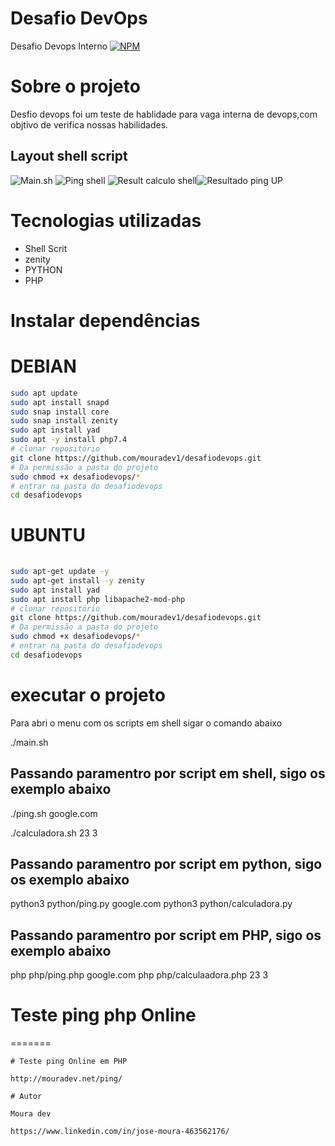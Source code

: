 # Desafio DevOps

Desafio Devops Interno
[![NPM](https://img.shields.io/npm/l/react)](https://github.com/mouradev1/desafiodevops/blob/main/LICENSE)

# Sobre o projeto 

Desfio devops foi um teste de hablidade para vaga interna de devops,com objtivo de verifica nossas habilidades.

## Layout shell script
![Main.sh](https://mouradev.net/img/main.png) ![Ping shell](https://mouradev.net/img/resultcalculo.png)
![Result calculo shell](https://mouradev.net/img/pingshell.png)![Resultado ping UP](https://mouradev.net/img/resultup.png)


# Tecnologias utilizadas
- Shell Scrit
- zenity
- PYTHON
- PHP

# Instalar dependências
# DEBIAN
```bash
sudo apt update
sudo apt install snapd
sudo snap install core
sudo snap install zenity
sudo apt install yad
sudo apt -y install php7.4
# clonar repositório
git clone https://github.com/mouradev1/desafiodevops.git
# Da permissão a pasta do projeto
sudo chmod +x desafiodevops/*
# entrar na pasta do desafiodevops
cd desafiodevops
```
# UBUNTU

```bash
 
sudo apt-get update -y
sudo apt-get install -y zenity
sudo apt install yad
sudo apt install php libapache2-mod-php
# clonar repositório
git clone https://github.com/mouradev1/desafiodevops.git
# Da permissão a pasta do projeto
sudo chmod +x desafiodevops/*
# entrar na pasta do desafiodevops
cd desafiodevops

```
# executar o projeto
Para abri o menu com os scripts em shell sigar o comando abaixo

./main.sh

## Passando paramentro por script em shell, sigo os exemplo abaixo 
./ping.sh google.com

./calculadora.sh 23 3

## Passando paramentro por script em python, sigo os exemplo abaixo 
python3 python/ping.py google.com
python3 python/calculadora.py

## Passando paramentro por script em PHP, sigo os exemplo abaixo 
php php/ping.php google.com
php php/calculaadora.php 23 3


# Teste ping php Online
=======
```
# Teste ping Online em PHP

http://mouradev.net/ping/

# Autor

Moura dev

https://www.linkedin.com/in/jose-moura-463562176/
